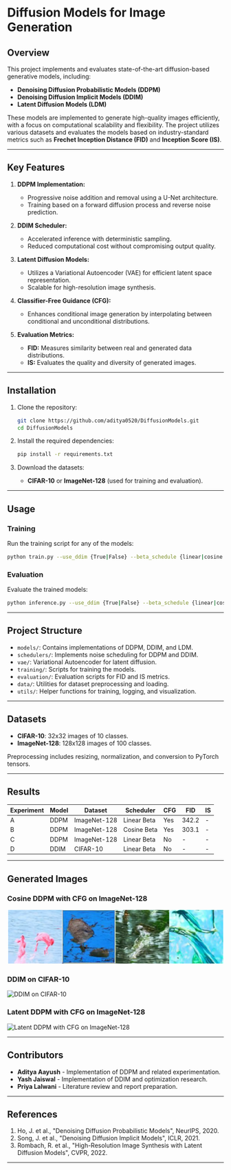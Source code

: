 # Diffusion Models for Image Generation

## Overview

This project implements and evaluates state-of-the-art diffusion-based generative models, including:
- **Denoising Diffusion Probabilistic Models (DDPM)**
- **Denoising Diffusion Implicit Models (DDIM)**
- **Latent Diffusion Models (LDM)**

These models are implemented to generate high-quality images efficiently, with a focus on computational scalability and flexibility. The project utilizes various datasets and evaluates the models based on industry-standard metrics such as **Frechet Inception Distance (FID)** and **Inception Score (IS)**.

---

## Key Features

1. **DDPM Implementation:**
   - Progressive noise addition and removal using a U-Net architecture.
   - Training based on a forward diffusion process and reverse noise prediction.

2. **DDIM Scheduler:**
   - Accelerated inference with deterministic sampling.
   - Reduced computational cost without compromising output quality.

3. **Latent Diffusion Models:**
   - Utilizes a Variational Autoencoder (VAE) for efficient latent space representation.
   - Scalable for high-resolution image synthesis.

4. **Classifier-Free Guidance (CFG):**
   - Enhances conditional image generation by interpolating between conditional and unconditional distributions.

5. **Evaluation Metrics:**
   - **FID:** Measures similarity between real and generated data distributions.
   - **IS:** Evaluates the quality and diversity of generated images.

---

## Installation

1. Clone the repository:
   ```bash
   git clone https://github.com/aditya0520/DiffusionModels.git
   cd DiffusionModels
   ```

2. Install the required dependencies:
   ```bash
   pip install -r requirements.txt
   ```

3. Download the datasets:
   - **CIFAR-10** or **ImageNet-128** (used for training and evaluation).

---

## Usage

### Training
Run the training script for any of the models:
```bash
python train.py --use_ddim {True|False} --beta_schedule {linear|cosine|sigmoid}
```

### Evaluation
Evaluate the trained models:
```bash
python inference.py --use_ddim {True|False} --beta_schedule {linear|cosine|sigmoid}
```

---

## Project Structure

- `models/`: Contains implementations of DDPM, DDIM, and LDM.
- `schedulers/`: Implements noise scheduling for DDPM and DDIM.
- `vae/`: Variational Autoencoder for latent diffusion.
- `training/`: Scripts for training the models.
- `evaluation/`: Evaluation scripts for FID and IS metrics.
- `data/`: Utilities for dataset preprocessing and loading.
- `utils/`: Helper functions for training, logging, and visualization.

---

## Datasets

- **CIFAR-10**: 32x32 images of 10 classes.
- **ImageNet-128**: 128x128 images of 100 classes.

Preprocessing includes resizing, normalization, and conversion to PyTorch tensors.

---

## Results

| Experiment | Model | Dataset     | Scheduler       | CFG | FID   | IS    |
|------------|-------|-------------|-----------------|-----|-------|-------|
| A          | DDPM  | ImageNet-128 | Linear Beta    | Yes | 342.2 | -     |
| B          | DDPM  | ImageNet-128 | Cosine Beta    | Yes | 303.1 | -     |
| C          | DDPM  | ImageNet-128 | Linear Beta    | No  | -     | -     |
| D          | DDIM  | CIFAR-10     | Linear Beta    | No  | -     | -     |

---

## Generated Images

### Cosine DDPM with CFG on ImageNet-128
![Cosine DDPM with CFG on ImageNet-128](DDPM-CFG.png)

### DDIM on CIFAR-10
![DDIM on CIFAR-10](images/ddim_cifar10.png)

### Latent DDPM with CFG on ImageNet-128
![Latent DDPM with CFG on ImageNet-128](images/latent_ddpm_cfg_imagenet128.png)

---

## Contributors

- **Aditya Aayush** - Implementation of DDPM and related experimentation.
- **Yash Jaiswal** - Implementation of DDIM and optimization research.
- **Priya Lalwani** - Literature review and report preparation.

---

## References

1. Ho, J. et al., "Denoising Diffusion Probabilistic Models", NeurIPS, 2020.
2. Song, J. et al., "Denoising Diffusion Implicit Models", ICLR, 2021.
3. Rombach, R. et al., "High-Resolution Image Synthesis with Latent Diffusion Models", CVPR, 2022.

---

